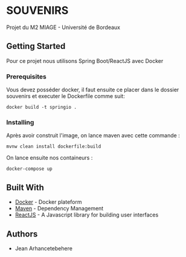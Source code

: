 # SOUVENIRS

Projet du M2 MIAGE - Université de Bordeaux

## Getting Started

Pour ce projet nous utilisons Spring Boot/ReactJS avec Docker

### Prerequisites

Vous devez posséder docker, il faut ensuite ce placer dans le dossier souvenirs et executer le Dockerfile comme suit:

```
docker build -t springio .
```

### Installing

Après avoir construit l'image, on lance maven avec cette commande :

```
mvnw clean install dockerfile:build 

```



On lance ensuite nos containeurs :
```
docker-compose up
```
## Built With

* [Docker](https://www.docker.com/) - Docker plateform
* [Maven](https://maven.apache.org/) - Dependency Management
* [ReactJS](https://reactjs.org/) - A Javascript library for building user interfaces

## Authors

* Jean Arhancetebehere 
